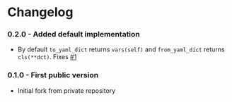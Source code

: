 # Changelog

### 0.2.0 - Added default implementation

 * By default `to_yaml_dict` returns `vars(self)` and `from_yaml_dict` returns `cls(**dct)`. Fixes [#1](https://github.com/smarie/python-yamlable/issues/1)

### 0.1.0 - First public version

 * Initial fork from private repository
